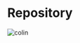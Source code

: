 # Repository
![colin](https://github.com/ozgurgulsuna/Colinear-Actuator/assets/38794995/b98bad10-37aa-44ea-86dd-9f380891773c)
